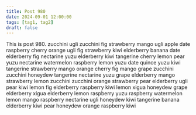 ```yaml
---
title: Post 980
date: 2024-09-01 12:00:00
tags: [tag1, tag2]
draft: false
---
```

This is post 980.
zucchini
ugli
zucchini
fig
strawberry
mango
ugli
apple
date
raspberry
cherry
orange
ugli
fig
strawberry
kiwi
elderberry
banana
date
elderberry
fig
nectarine
yuzu
elderberry
kiwi
tangerine
cherry
lemon
pear
yuzu
nectarine
watermelon
raspberry
lemon
yuzu
date
quince
yuzu
kiwi
tangerine
strawberry
mango
orange
cherry
fig
mango
grape
zucchini
zucchini
honeydew
tangerine
nectarine
yuzu
grape
elderberry
mango
strawberry
lemon
zucchini
zucchini
orange
strawberry
pear
elderberry
ugli
pear
kiwi
lemon
fig
elderberry
raspberry
kiwi
lemon
xigua
honeydew
grape
elderberry
xigua
elderberry
lemon
raspberry
yuzu
raspberry
watermelon
lemon
mango
raspberry
nectarine
ugli
honeydew
kiwi
tangerine
banana
elderberry
kiwi
pear
honeydew
orange
raspberry
kiwi

